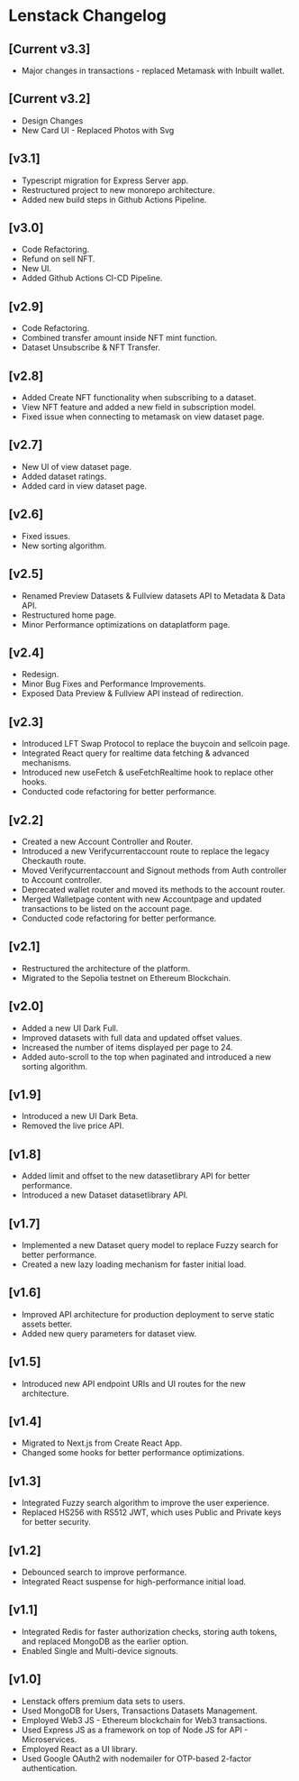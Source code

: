 # Lenstack Changelog

## [Current v3.3]
* Major changes in transactions - replaced Metamask with Inbuilt wallet.

## [Current v3.2]
* Design Changes
* New Card UI - Replaced Photos with Svg

## [v3.1]
* Typescript migration for Express Server app.
* Restructured project to new monorepo architecture.
* Added new build steps in Github Actions Pipeline.

## [v3.0]
* Code Refactoring.
* Refund on sell NFT.
* New UI.
* Added Github Actions CI-CD Pipeline.

## [v2.9]
* Code Refactoring.
* Combined transfer amount inside NFT mint function.
* Dataset Unsubscribe & NFT Transfer.

## [v2.8]
* Added Create NFT functionality when subscribing to a dataset.
* View NFT feature and added a new field in subscription model.
* Fixed issue when connecting to metamask on view dataset page.

## [v2.7]
* New UI of view dataset page.
* Added dataset ratings.
* Added card in view dataset page.

## [v2.6]
* Fixed issues.
* New sorting algorithm.

## [v2.5]
* Renamed Preview Datasets & Fullview datasets API to Metadata & Data API.
* Restructured home page.
* Minor Performance optimizations on dataplatform page.

## [v2.4]
* Redesign.
* Minor Bug Fixes and Performance Improvements.
* Exposed Data Preview & Fullview API instead of redirection.

## [v2.3]
* Introduced LFT Swap Protocol to replace the buycoin and sellcoin page.
* Integrated React query for realtime data fetching & advanced mechanisms.
* Introduced new useFetch & useFetchRealtime hook to replace other hooks.
* Conducted code refactoring for better performance.

## [v2.2]
* Created a new Account Controller and Router.
* Introduced a new Verifycurrentaccount route to replace the legacy Checkauth route.
* Moved Verifycurrentaccount and Signout methods from Auth controller to Account controller.
* Deprecated wallet router and moved its methods to the account router.
* Merged Walletpage content with new Accountpage and updated transactions to be listed on the account page.
* Conducted code refactoring for better performance.

## [v2.1]
* Restructured the architecture of the platform.
* Migrated to the Sepolia testnet on Ethereum Blockchain.

## [v2.0]
* Added a new UI Dark Full.
* Improved datasets with full data and updated offset values.
* Increased the number of items displayed per page to 24.
* Added auto-scroll to the top when paginated and introduced a new sorting algorithm.

## [v1.9]
* Introduced a new UI Dark Beta.
* Removed the live price API.

## [v1.8]
* Added limit and offset to the new datasetlibrary API for better performance.
* Introduced a new Dataset datasetlibrary API.

## [v1.7]
* Implemented a new Dataset query model to replace Fuzzy search for better performance.
* Created a new lazy loading mechanism for faster initial load.

## [v1.6]
* Improved API architecture for production deployment to serve static assets better.
* Added new query parameters for dataset view.

## [v1.5]
* Introduced new API endpoint URIs and UI routes for the new architecture.

## [v1.4]
* Migrated to Next.js from Create React App.
* Changed some hooks for better performance optimizations.

## [v1.3]
* Integrated Fuzzy search algorithm to improve the user experience.
* Replaced HS256 with RS512 JWT, which uses Public and Private keys for better security.

## [v1.2]
* Debounced search to improve performance.
* Integrated React suspense for high-performance initial load.

## [v1.1]
* Integrated Redis for faster authorization checks, storing auth tokens, and replaced MongoDB as the earlier option.
* Enabled Single and Multi-device signouts.

## [v1.0]
* Lenstack offers premium data sets to users.
* Used MongoDB for Users, Transactions Datasets Management.
* Employed Web3 JS - Ethereum blockchain for Web3 transactions.
* Used Express JS as a framework on top of Node JS for API - Microservices.
* Employed React as a UI library.
* Used Google OAuth2 with nodemailer for OTP-based 2-factor authentication.
